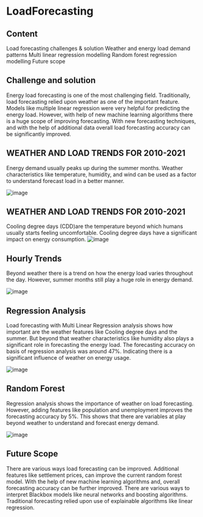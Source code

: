 # LoadForecasting
## Content
Load forecasting challenges & solution
Weather and energy load demand patterns 
Multi linear regression modelling
Random forest regression modelling 
Future scope 

## Challenge and solution 
Energy load forecasting is one of the most challenging field. 
Traditionally, load forecasting relied upon weather as one of the important feature. Models like multiple linear regression were very helpful for predicting the energy load. 
However, with help of new machine learning algorithms there is a huge scope of improving forecasting.
With new forecasting techniques, and with the help of additional data overall load forecasting accuracy can be significantly improved.

## WEATHER AND LOAD TRENDS FOR 2010-2021
Energy demand usually peaks up during the summer months.
Weather characteristics like temperature, humidity, and wind can be used as a factor to understand forecast load in a better manner.  

![image](https://user-images.githubusercontent.com/58665046/121716687-50951580-caae-11eb-98a6-100fed3d1eb4.png)

## WEATHER AND LOAD TRENDS FOR 2010-2021
Cooling degree days (CDD)are the temperature beyond which humans usually starts feeling uncomfortable.
Cooling degree days have a significant impact on energy consumption.
![image](https://user-images.githubusercontent.com/58665046/121716731-60145e80-caae-11eb-8cfd-ef5422af2470.png)

## Hourly Trends 
Beyond weather there is a trend on how the energy load varies throughout the day.
However, summer months still play a huge role in energy demand.  

![image](https://user-images.githubusercontent.com/58665046/121716863-8f2ad000-caae-11eb-97c4-b1fe1ac3d145.png)

## Regression Analysis
Load forecasting with Multi Linear Regression analysis shows how important are the weather features like Cooling degree days and the summer. But beyond that weather characteristics like humidity also plays a significant role in forecasting the energy load. 
The forecasting accuracy on basis of regression analysis was around 47%.   Indicating there is a significant influence of weather on energy usage.

![image](https://user-images.githubusercontent.com/58665046/121717124-d87b1f80-caae-11eb-8b2f-3d843483a8a8.png)

## Random Forest

Regression analysis shows the importance of weather on load forecasting.
However, adding features like population and unemployment improves the forecasting accuracy by 5%. 
This shows that there are variables at play beyond weather to understand and forecast energy demand.   


![image](https://user-images.githubusercontent.com/58665046/121716973-af5a8f00-caae-11eb-97c5-edca4050a493.png)

## Future Scope
There are various ways load forecasting can be improved. Additional features like settlement prices, can improve the current random forest model.
With the help of new machine learning algorithms and, overall forecasting accuracy can be further improved. 
There are various ways to interpret Blackbox models like neural networks and boosting algorithms. Traditional forecasting relied upon use of explainable algorithms like linear regression.


